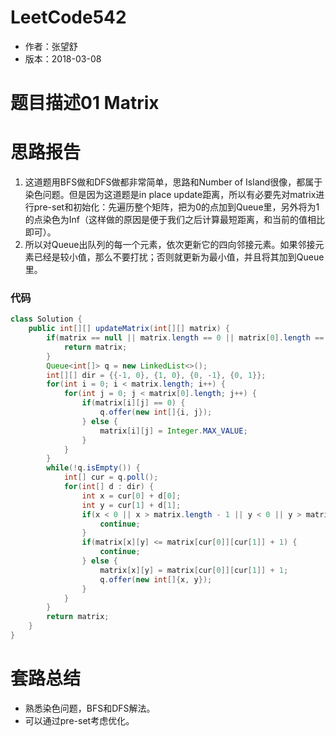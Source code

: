 # LeetCode542
* 作者：张望舒
* 版本：2018-03-08

# 题目描述01 Matrix

# 思路报告

1. 这道题用BFS做和DFS做都非常简单，思路和Number of Island很像，都属于染色问题。但是因为这道题是in place update距离，所以有必要先对matrix进行pre-set和初始化：先遍历整个矩阵，把为0的点加到Queue里，另外将为1的点染色为Inf（这样做的原因是便于我们之后计算最短距离，和当前的值相比即可）。
2. 所以对Queue出队列的每一个元素，依次更新它的四向邻接元素。如果邻接元素已经是较小值，那么不要打扰；否则就更新为最小值，并且将其加到Queue里。

### 代码

```Java
class Solution {
    public int[][] updateMatrix(int[][] matrix) {
        if(matrix == null || matrix.length == 0 || matrix[0].length == 0) {
            return matrix;
        }
        Queue<int[]> q = new LinkedList<>();
        int[][] dir = {{-1, 0}, {1, 0}, {0, -1}, {0, 1}};
        for(int i = 0; i < matrix.length; i++) {
            for(int j = 0; j < matrix[0].length; j++) {
                if(matrix[i][j] == 0) {
                    q.offer(new int[]{i, j});
                } else {
                    matrix[i][j] = Integer.MAX_VALUE;
                }
            }
        }
        while(!q.isEmpty()) {
            int[] cur = q.poll();
            for(int[] d : dir) {
                int x = cur[0] + d[0];
                int y = cur[1] + d[1];
                if(x < 0 || x > matrix.length - 1 || y < 0 || y > matrix[0].length - 1) {
                    continue;
                }
                if(matrix[x][y] <= matrix[cur[0]][cur[1]] + 1) {
                    continue;
                } else {
                    matrix[x][y] = matrix[cur[0]][cur[1]] + 1;
                    q.offer(new int[]{x, y});
                }
            }
        }
        return matrix;
    }
}
```
# 套路总结

* 熟悉染色问题，BFS和DFS解法。
* 可以通过pre-set考虑优化。
